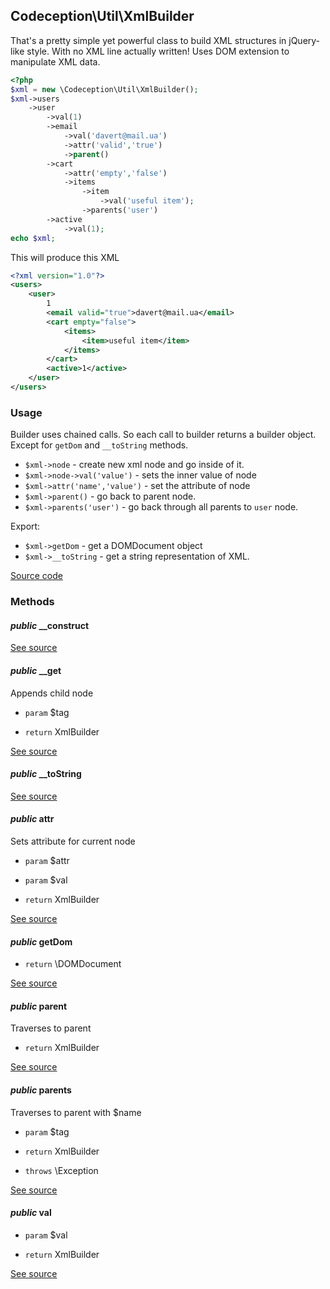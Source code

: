 
## Codeception\Util\XmlBuilder


That's a pretty simple yet powerful class to build XML structures in jQuery-like style. With no XML line actually written!
Uses DOM extension to manipulate XML data.

```php
<?php
$xml = new \Codeception\Util\XmlBuilder();
$xml->users
	->user
		->val(1)
		->email
			->val('davert@mail.ua')
			->attr('valid','true')
			->parent()
		->cart
			->attr('empty','false')
			->items
				->item
					->val('useful item');
				->parents('user')
		->active
			->val(1);
echo $xml;
```

This will produce this XML

```xml
<?xml version="1.0"?>
<users>
	<user>
		1
		<email valid="true">davert@mail.ua</email>
		<cart empty="false">
			<items>
				<item>useful item</item>
			</items>
		</cart>
		<active>1</active>
	</user>
</users>
```

### Usage

Builder uses chained calls. So each call to builder returns a builder object. Except for `getDom` and `__toString` methods.

 * `$xml->node` - create new xml node and go inside of it.
 * `$xml->node->val('value')` - sets the inner value of node
 * `$xml->attr('name','value')` - set the attribute of node
 * `$xml->parent()` - go back to parent node.
 * `$xml->parents('user')` - go back through all parents to `user` node.

Export:

 * `$xml->getDom` - get a DOMDocument object
 * `$xml->__toString` - get a string representation of XML.

[Source code](https://github.com/Codeception/Codeception/blob/master/src/Codeception/Util/XmlBuilder.php)

### Methods


#### *public* __construct
[See source](https://github.com/Codeception/Codeception/blob/master/src/Codeception/Util/XmlBuilder.php#L77)

#### *public* __get
Appends child node

 * `param`  $tag

 * `return`  XmlBuilder

[See source](https://github.com/Codeception/Codeception/blob/master/src/Codeception/Util/XmlBuilder.php#L90)

#### *public* __toString
[See source](https://github.com/Codeception/Codeception/blob/master/src/Codeception/Util/XmlBuilder.php#L162)

#### *public* attr
Sets attribute for current node

 * `param`  $attr
 * `param`  $val

 * `return`  XmlBuilder

[See source](https://github.com/Codeception/Codeception/blob/master/src/Codeception/Util/XmlBuilder.php#L117)

#### *public* getDom
 * `return`  \DOMDocument

[See source](https://github.com/Codeception/Codeception/blob/master/src/Codeception/Util/XmlBuilder.php#L170)

#### *public* parent
Traverses to parent

 * `return`  XmlBuilder

[See source](https://github.com/Codeception/Codeception/blob/master/src/Codeception/Util/XmlBuilder.php#L128)

#### *public* parents
Traverses to parent with $name

 * `param`  $tag

 * `return`  XmlBuilder
 * `throws`  \Exception

[See source](https://github.com/Codeception/Codeception/blob/master/src/Codeception/Util/XmlBuilder.php#L142)

#### *public* val
 * `param`  $val

 * `return`  XmlBuilder

[See source](https://github.com/Codeception/Codeception/blob/master/src/Codeception/Util/XmlBuilder.php#L103)
